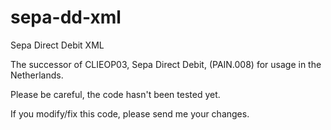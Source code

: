 sepa-dd-xml
===========

Sepa Direct Debit XML

The successor of CLIEOP03, Sepa Direct Debit, (PAIN.008) for usage in the Netherlands.

Please be careful, the code hasn't been tested yet.

If you modify/fix this code, please send me your changes.
